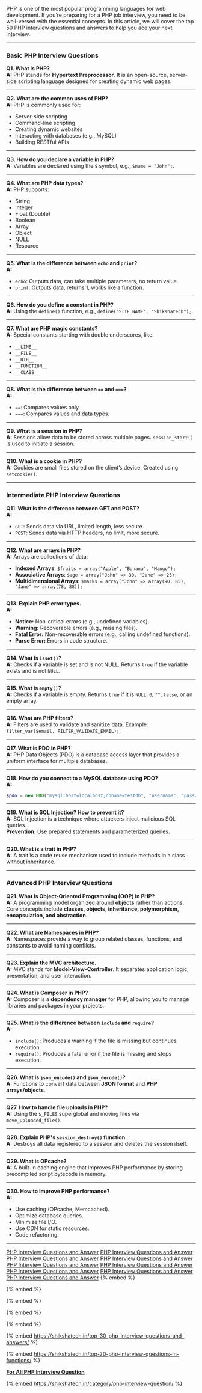 PHP is one of the most popular programming languages for web development. If you’re preparing for a PHP job interview, you need to be well-versed with the essential concepts. In this article, we will cover the top 50 PHP interview questions and answers to help you ace your next interview.

---

### **Basic PHP Interview Questions**

**Q1. What is PHP?**  
**A:** PHP stands for **Hypertext Preprocessor**. It is an open-source, server-side scripting language designed for creating dynamic web pages.

---

**Q2. What are the common uses of PHP?**  
**A:** PHP is commonly used for:
- Server-side scripting
- Command-line scripting
- Creating dynamic websites
- Interacting with databases (e.g., MySQL)
- Building RESTful APIs

---

**Q3. How do you declare a variable in PHP?**  
**A:** Variables are declared using the `$` symbol, e.g., `$name = "John";`.

---

**Q4. What are PHP data types?**  
**A:** PHP supports:
- String
- Integer
- Float (Double)
- Boolean
- Array
- Object
- NULL
- Resource

---

**Q5. What is the difference between `echo` and `print`?**  
**A:** 
- `echo`: Outputs data, can take multiple parameters, no return value.
- `print`: Outputs data, returns 1, works like a function.

---

**Q6. How do you define a constant in PHP?**  
**A:** Using the `define()` function, e.g., `define("SITE_NAME", "Shikshatech");`.

---

**Q7. What are PHP magic constants?**  
**A:** Special constants starting with double underscores, like:
- `__LINE__`
- `__FILE__`
- `__DIR__`
- `__FUNCTION__`
- `__CLASS__`

---

**Q8. What is the difference between `==` and `===`?**  
**A:** 
- `==`: Compares values only.  
- `===`: Compares values and data types.

---

**Q9. What is a session in PHP?**  
**A:** Sessions allow data to be stored across multiple pages. `session_start()` is used to initiate a session.

---

**Q10. What is a cookie in PHP?**  
**A:** Cookies are small files stored on the client’s device. Created using `setcookie()`.

---

### **Intermediate PHP Interview Questions**

**Q11. What is the difference between GET and POST?**  
**A:** 
- `GET`: Sends data via URL, limited length, less secure.  
- `POST`: Sends data via HTTP headers, no limit, more secure.

---

**Q12. What are arrays in PHP?**  
**A:** Arrays are collections of data:
- **Indexed Arrays**: `$fruits = array("Apple", "Banana", "Mango");`
- **Associative Arrays**: `$age = array("John" => 30, "Jane" => 25);`
- **Multidimensional Arrays**: `$marks = array("John" => array(90, 85), "Jane" => array(78, 88));`

---

**Q13. Explain PHP error types.**  
**A:** 
- **Notice:** Non-critical errors (e.g., undefined variables).  
- **Warning:** Recoverable errors (e.g., missing files).  
- **Fatal Error:** Non-recoverable errors (e.g., calling undefined functions).  
- **Parse Error:** Errors in code structure.

---

**Q14. What is `isset()`?**  
**A:** Checks if a variable is set and is not NULL. Returns `true` if the variable exists and is not `NULL`.

---

**Q15. What is `empty()`?**  
**A:** Checks if a variable is empty. Returns `true` if it is `NULL`, `0`, `""`, `false`, or an empty array.

---

**Q16. What are PHP filters?**  
**A:** Filters are used to validate and sanitize data. Example: `filter_var($email, FILTER_VALIDATE_EMAIL);`.

---

**Q17. What is PDO in PHP?**  
**A:** PHP Data Objects (PDO) is a database access layer that provides a uniform interface for multiple databases.

---

**Q18. How do you connect to a MySQL database using PDO?**  
**A:** 
```php
$pdo = new PDO("mysql:host=localhost;dbname=testdb", "username", "password");
```

---

**Q19. What is SQL Injection? How to prevent it?**  
**A:** SQL Injection is a technique where attackers inject malicious SQL queries.  
**Prevention:** Use prepared statements and parameterized queries.

---

**Q20. What is a trait in PHP?**  
**A:** A trait is a code reuse mechanism used to include methods in a class without inheritance.  

---

### **Advanced PHP Interview Questions**

**Q21. What is Object-Oriented Programming (OOP) in PHP?**  
**A:** A programming model organized around **objects** rather than actions. Core concepts include **classes, objects, inheritance, polymorphism, encapsulation, and abstraction**.

---

**Q22. What are Namespaces in PHP?**  
**A:** Namespaces provide a way to group related classes, functions, and constants to avoid naming conflicts.

---

**Q23. Explain the MVC architecture.**  
**A:** MVC stands for **Model-View-Controller**. It separates application logic, presentation, and user interaction.

---

**Q24. What is Composer in PHP?**  
**A:** Composer is a **dependency manager** for PHP, allowing you to manage libraries and packages in your projects.

---

**Q25. What is the difference between `include` and `require`?**  
**A:** 
- `include()`: Produces a warning if the file is missing but continues execution.  
- `require()`: Produces a fatal error if the file is missing and stops execution.

---

**Q26. What is `json_encode()` and `json_decode()`?**  
**A:** Functions to convert data between **JSON format** and **PHP arrays/objects**.

---

**Q27. How to handle file uploads in PHP?**  
**A:** Using the `$_FILES` superglobal and moving files via `move_uploaded_file()`.

---

**Q28. Explain PHP's `session_destroy()` function.**  
**A:** Destroys all data registered to a session and deletes the session itself.

---

**Q29. What is OPcache?**  
**A:** A built-in caching engine that improves PHP performance by storing precompiled script bytecode in memory.

---

**Q30. How to improve PHP performance?**  
**A:** 
- Use caching (OPcache, Memcached).  
- Optimize database queries.  
- Minimize file I/O.  
- Use CDN for static resources.  
- Code refactoring.

---
   [PHP Interview Questions and Answer](https://shikshatech.in/top-50-php-interview-questions/)
[PHP Interview Questions and Answer](https://shikshatech.in/top-100-php-interview-questions-and-answers-oops/)
[PHP Interview Questions and Answer](https://shikshatech.in/top-100-php-interview-questions-and-answers/)
[PHP Interview Questions and Answer](https://shikshatech.in/top-10-php-interview-questions-and-answers/)
[PHP Interview Questions and Answer](https://shikshatech.in/top-100-php-functions-in-2025/)
[PHP Interview Questions and Answer]()
[PHP Interview Questions and Answer]()
[PHP Interview Questions and Answer]()
[PHP Interview Questions and Answer]()
{% embed  %}

{% embed  %}

{% embed  %}

{% embed  %}

{% embed  %}

{% embed https://shikshatech.in/top-30-php-interview-questions-and-answers/ %}

{% embed https://shikshatech.in/top-20-php-interview-questions-in-functions/ %}

**<u>For All PHP Interview Question</u>**

{% embed https://shikshatech.in/category/php-interview-question/ %}
